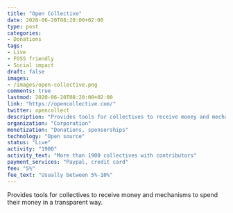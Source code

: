 ```yaml
---
title: "Open Collective"
date: 2020-06-20T08:20:00+02:00
type: post
categories:
- Donations
tags:
- Live
- FOSS friendly
- Social impact
draft: false
images:
- /images/open-collective.png
comments: true
lastmod: 2020-06-20T08:20:00+02:00
link: "https://opencollective.com/"
twitter: opencollect
description: "Provides tools for collectives to receive money and mechanisms to spend their money in a transparent way."
organization: "Corporation"
monetization: "Donations, sponsorships"
technology: "Open source"
status: "Live"
activity: "1900"
activity_text: "More than 1900 collectives with contributors"
payment_services: "Paypal, credit card"
fee: "5%"
fee_text: "Usually between 5%-10%"
---
```


Provides tools for collectives to receive money and mechanisms to spend their money in a transparent way.<!--more-->

